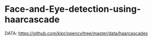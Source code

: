 # Face-and-Eye-detection-using-haarcascade
DATA: https://github.com/kipr/opencv/tree/master/data/haarcascades

